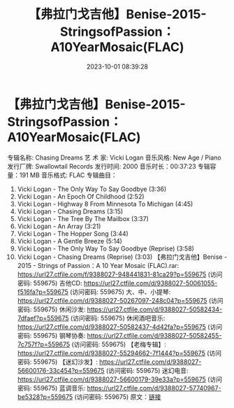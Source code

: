 ﻿---
title: 【弗拉门戈吉他】Benise-2015-StringsofPassion：A10YearMosaic(FLAC)
date: 2023-10-01 08:39:28
categories: 古典音乐、新世纪、纯音雅乐
tags: 纯音雅乐
---
# 【弗拉门戈吉他】Benise-2015-StringsofPassion：A10YearMosaic(FLAC)

专辑名称: Chasing Dreams
艺 术 家: Vicki Logan
音乐风格: New Age / Piano
发行厂牌: Swallowtail Records
发行时间: 2000
音乐时长：00:37:23
专辑容量：191 MB
音乐格式: FLAC
专辑曲目：
01. Vicki Logan - The Only Way To Say Goodbye (3:36)
02. Vicki Logan - An Epoch Of Childhood (2:52)
03. Vicki Logan - Highway 8 From Minnesota To Michigan
(4:45)
04. Vicki Logan - Chasing Dreams (3:15)
05. Vicki Logan - The Tree By The Mailbox (3:37)
06. Vicki Logan - An Array (3:21)
07. Vicki Logan - The Hopper Song (3:44)
08. Vicki Logan - A Gentle Breeze (5:14)
09. Vicki Logan - The Only Way To Say Goodbye (Reprise)
(3:58)
10. Vicki Logan - Chasing Dreams (Reprise) (3:03)
【弗拉门戈吉他】Benise - 2015 - Strings of Passion：A 10 Year Mosaic
(FLAC).rar: https://url27.ctfile.com/f/9388027-948441831-81ca29?p=559675
(访问密码: 559675)
吉他CD: https://url27.ctfile.com/d/9388027-50061055-f516fa?p=559675
(访问密码: 559675)
大、中、小提琴: https://url27.ctfile.com/d/9388027-50267097-248c04?p=559675
(访问密码: 559675)
休闲沙发: https://url27.ctfile.com/d/9388027-50582434-7dfaef?p=559675
(访问密码: 559675)
休闲酒吧音乐: https://url27.ctfile.com/d/9388027-50582437-4d42fa?p=559675
(访问密码: 559675)
钢琴协奏: https://url27.ctfile.com/d/9388027-50582455-7c757f?p=559675
(访问密码: 559675)
【老梅专辑】: https://url27.ctfile.com/d/9388027-55294662-7f1444?p=559675
(访问密码: 559675)
【迷幻沙发】: https://url27.ctfile.com/d/9388027-56600176-33c454?p=559675
(访问密码: 559675)
迷幻电音: https://url27.ctfile.com/d/9388027-56600179-39e33a?p=559675
(访问密码: 559675)
蓝调音乐: https://url27.ctfile.com/d/9388027-57740967-be5328?p=559675
(访问密码: 559675)
原文：[链接](https://blog.sina.com.cn/s/blog_1647c7e76010313ko.html)